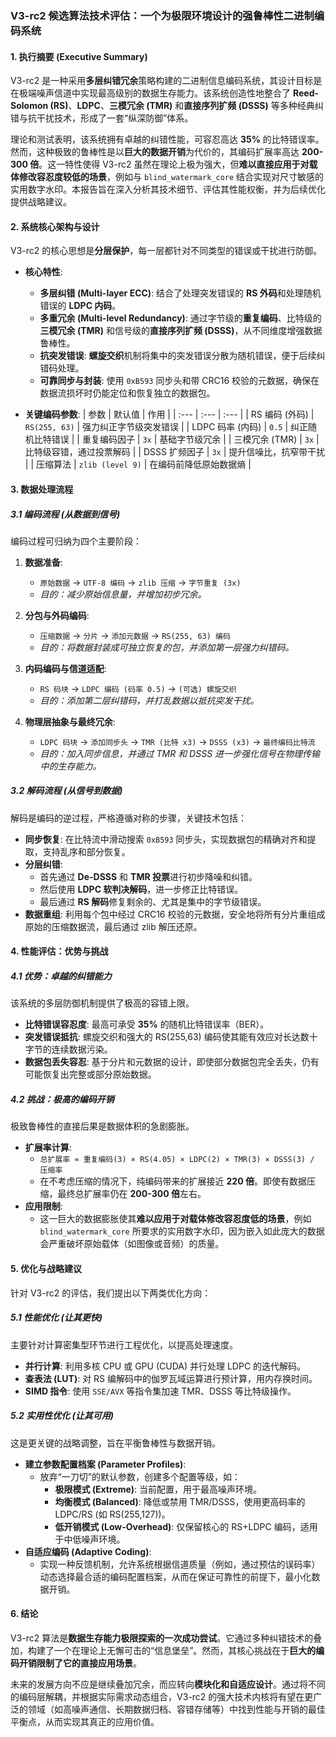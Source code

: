 ### V3-rc2 候选算法技术评估：一个为极限环境设计的强鲁棒性二进制编码系统

#### 1. 执行摘要 (Executive Summary)

V3-rc2 是一种采用**多层纠错冗余**策略构建的二进制信息编码系统，其设计目标是在极端噪声信道中实现最高级别的数据生存能力。该系统创造性地整合了 **Reed-Solomon (RS)**、**LDPC**、**三模冗余 (TMR)** 和**直接序列扩频 (DSSS)** 等多种经典纠错与抗干扰技术，形成了一套“纵深防御”体系。

理论和测试表明，该系统拥有卓越的纠错性能，可容忍高达 **35%** 的比特错误率。然而，这种极致的鲁棒性是以**巨大的数据开销**为代价的，其编码扩展率高达 **200-300 倍**。这一特性使得 V3-rc2 虽然在理论上极为强大，但**难以直接应用于对载体修改容忍度较低的场景**，例如与 `blind_watermark_core` 结合实现对尺寸敏感的实用数字水印。本报告旨在深入分析其技术细节、评估其性能权衡，并为后续优化提供战略建议。

#### 2. 系统核心架构与设计

V3-rc2 的核心思想是**分层保护**，每一层都针对不同类型的错误或干扰进行防御。

* **核心特性**:
    * **多层纠错 (Multi-layer ECC)**: 结合了处理突发错误的 **RS 外码**和处理随机错误的 **LDPC 内码**。
    * **多重冗余 (Multi-level Redundancy)**: 通过字节级的**重复编码**、比特级的**三模冗余 (TMR)** 和信号级的**直接序列扩频 (DSSS)**，从不同维度增强数据鲁棒性。
    * **抗突发错误**: **螺旋交织**机制将集中的突发错误分散为随机错误，便于后续纠错码处理。
    * **可靠同步与封装**: 使用 `0xB593` 同步头和带 CRC16 校验的元数据，确保在数据流损坏时仍能定位和恢复独立的数据包。

* **关键编码参数**:
| 参数 | 默认值 | 作用 |
| :--- | :--- | :--- |
| RS 编码 (外码) | `RS(255, 63)` | 强力纠正字节级突发错误 |
| LDPC 码率 (内码) | `0.5` | 纠正随机比特错误 |
| 重复编码因子 | `3x` | 基础字节级冗余 |
| 三模冗余 (TMR) | `3x` | 比特级容错，通过投票解码 |
| DSSS 扩频因子 | `3x` | 提升信噪比，抗窄带干扰 |
| 压缩算法 | `zlib (level 9)` | 在编码前降低原始数据熵 |

#### 3. 数据处理流程

##### 3.1 编码流程 (从数据到信号)

编码过程可归纳为四个主要阶段：

1.  **数据准备**:
    * `原始数据` → `UTF-8 编码` → `zlib 压缩` → `字节重复 (3x)`
    * *目的：减少原始信息量，并增加初步冗余。*

2.  **分包与外码编码**:
    * `压缩数据` → `分片` → `添加元数据` → `RS(255, 63) 编码`
    * *目的：将数据封装成可独立恢复的包，并添加第一层强力纠错码。*

3.  **内码编码与信道适配**:
    * `RS 码块` → `LDPC 编码 (码率 0.5)` → `(可选) 螺旋交织`
    * *目的：添加第二层纠错码，并打乱数据以抵抗突发干扰。*

4.  **物理层抽象与最终冗余**:
    * `LDPC 码块` → `添加同步头` → `TMR (比特 x3)` → `DSSS (x3)` → `最终编码比特流`
    * *目的：加入同步信息，并通过 TMR 和 DSSS 进一步强化信号在物理传输中的生存能力。*

##### 3.2 解码流程 (从信号到数据)

解码是编码的逆过程，严格遵循对称的步骤，关键技术包括：

* **同步恢复**: 在比特流中滑动搜索 `0xB593` 同步头，实现数据包的精确对齐和提取，支持乱序和部分恢复。
* **分层纠错**:
    * 首先通过 **De-DSSS** 和 **TMR 投票**进行初步降噪和纠错。
    * 然后使用 **LDPC 软判决解码**，进一步修正比特错误。
    * 最后通过 **RS 解码**修复剩余的、尤其是集中的字节级错误。
* **数据重组**: 利用每个包中经过 CRC16 校验的元数据，安全地将所有分片重组成原始的压缩数据流，最后通过 zlib 解压还原。

#### 4. 性能评估：优势与挑战

##### 4.1 优势：卓越的纠错能力
该系统的多层防御机制提供了极高的容错上限。
* **比特错误容忍度**: 最高可承受 **35%** 的随机比特错误率（BER）。
* **突发错误抵抗**: 螺旋交织和强大的 RS(255,63) 编码使其能有效应对长达数十字节的连续数据污染。
* **数据包丢失容忍**: 基于分片和元数据的设计，即使部分数据包完全丢失，仍有可能恢复出完整或部分原始数据。

##### 4.2 挑战：极高的编码开销
极致鲁棒性的直接后果是数据体积的急剧膨胀。
* **扩展率计算**:
    * `总扩展率 ≈ 重复编码(3) × RS(4.05) × LDPC(2) × TMR(3) × DSSS(3) / 压缩率`
    * 在不考虑压缩的情况下，纯编码带来的扩展接近 **220 倍**。即使有数据压缩，最终总扩展率仍在 **200-300 倍**左右。
* **应用限制**:
    * 这一巨大的数据膨胀使其**难以应用于对载体修改容忍度低的场景**，例如 `blind_watermark_core` 所要求的实用数字水印，因为嵌入如此庞大的数据会严重破坏原始载体（如图像或音频）的质量。

#### 5. 优化与战略建议

针对 V3-rc2 的评估，我们提出以下两类优化方向：

##### 5.1 性能优化 (让其更快)
主要针对计算密集型环节进行工程优化，以提高处理速度。
* **并行计算**: 利用多核 CPU 或 GPU (CUDA) 并行处理 LDPC 的迭代解码。
* **查表法 (LUT)**: 对 RS 编解码中的伽罗瓦域运算进行预计算，用内存换时间。
* **SIMD 指令**: 使用 `SSE/AVX` 等指令集加速 TMR、DSSS 等比特级操作。

##### 5.2 实用性优化 (让其可用)
这是更关键的战略调整，旨在平衡鲁棒性与数据开销。
* **建立参数配置档案 (Parameter Profiles)**:
    * 放弃“一刀切”的默认参数，创建多个配置等级，如：
        * **极限模式 (Extreme)**: 当前配置，用于最高噪声环境。
        * **均衡模式 (Balanced)**: 降低或禁用 TMR/DSSS，使用更高码率的 LDPC/RS (如 RS(255,127))。
        * **低开销模式 (Low-Overhead)**: 仅保留核心的 RS+LDPC 编码，适用于中低噪声环境。
* **自适应编码 (Adaptive Coding)**:
    * 实现一种反馈机制，允许系统根据信道质量（例如，通过预估的误码率）动态选择最合适的编码配置档案，从而在保证可靠性的前提下，最小化数据开销。

#### 6. 结论

V3-rc2 算法是**数据生存能力极限探索的一次成功尝试**。它通过多种纠错技术的叠加，构建了一个在理论上无懈可击的“信息堡垒”。然而，其核心挑战在于**巨大的编码开销限制了它的直接应用场景**。

未来的发展方向不应是继续叠加冗余，而应转向**模块化和自适应设计**。通过将不同的编码层解耦，并根据实际需求动态组合，V3-rc2 的强大技术内核将有望在更广泛的领域（如高噪声通信、长期数据归档、容错存储等）中找到性能与开销的最佳平衡点，从而实现其真正的应用价值。